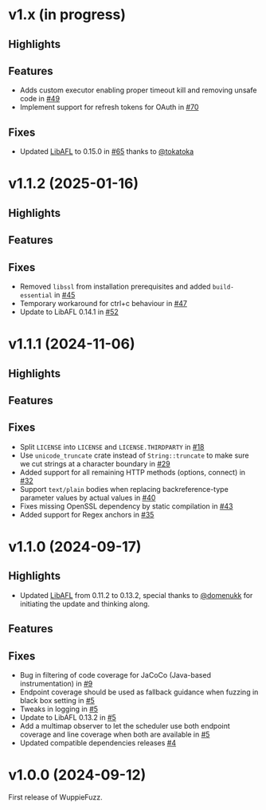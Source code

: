 # v1.x (in progress)

## Highlights

## Features

- Adds custom executor enabling proper timeout kill and removing unsafe code in
  [#49](https://github.com/TNO-S3/WuppieFuzz/pull/49)
- Implement support for refresh tokens for OAuth in 
  [#70](https://github.com/TNO-S3/WuppieFuzz/pull/70)

## Fixes

- Updated [LibAFL](https://github.com/AFLplusplus/LibAFL) to 0.15.0 in
  [#65](https://github.com/TNO-S3/WuppieFuzz/pull/65) thanks to
  [@tokatoka](https://github.com/tokatoka)

# v1.1.2 (2025-01-16)

## Highlights

## Features

## Fixes

- Removed `libssl` from installation prerequisites and added `build-essential`
  in [#45](https://github.com/TNO-S3/WuppieFuzz/pull/45)
- Temporary workaround for ctrl+c behaviour in
  [#47](https://github.com/TNO-S3/WuppieFuzz/pull/47)
- Update to LibAFL 0.14.1 in [#52](https://github.com/TNO-S3/WuppieFuzz/pull/52)

# v1.1.1 (2024-11-06)

## Highlights

## Features

## Fixes

- Split `LICENSE` into `LICENSE` and `LICENSE.THIRDPARTY` in
  [#18](https://github.com/TNO-S3/WuppieFuzz/pull/18)
- Use `unicode_truncate` crate instead of `String::truncate` to make sure we cut
  strings at a character boundary in
  [#29](https://github.com/TNO-S3/WuppieFuzz/pull/29)
- Added support for all remaining HTTP methods (options, connect) in
  [#32](https://github.com/TNO-S3/WuppieFuzz/pull/32)
- Support `text/plain` bodies when replacing backreference-type parameter values
  by actual values in [#40](https://github.com/TNO-S3/WuppieFuzz/pull/40)
- Fixes missing OpenSSL dependency by static compilation in
  [#43](https://github.com/TNO-S3/WuppieFuzz/pull/43)
- Added support for Regex anchors in
  [#35](https://github.com/TNO-S3/WuppieFuzz/pull/35)

# v1.1.0 (2024-09-17)

## Highlights

- Updated [LibAFL](https://github.com/AFLplusplus/LibAFL) from 0.11.2 to 0.13.2,
  special thanks to [@domenukk](https://github.com/domenukk) for initiating the
  update and thinking along.

## Features

## Fixes

- Bug in filtering of code coverage for JaCoCo (Java-based instrumentation) in
  [#9](https://github.com/TNO-S3/WuppieFuzz/pull/9)
- Endpoint coverage should be used as fallback guidance when fuzzing in black
  box setting in [#5](https://github.com/TNO-S3/WuppieFuzz/pull/5)
- Tweaks in logging in [#5](https://github.com/TNO-S3/WuppieFuzz/pull/5)
- Update to LibAFL 0.13.2 in [#5](https://github.com/TNO-S3/WuppieFuzz/pull/5)
- Add a multimap observer to let the scheduler use both endpoint coverage and
  line coverage when both are available in
  [#5](https://github.com/TNO-S3/WuppieFuzz/pull/5)
- Updated compatible dependencies releases
  [#4](https://github.com/TNO-S3/WuppieFuzz/pull/4)

# v1.0.0 (2024-09-12)

First release of WuppieFuzz.
